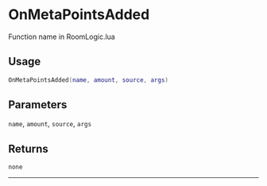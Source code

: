 # OnMetaPointsAdded
Function name in RoomLogic.lua
## Usage
```lua
OnMetaPointsAdded(name, amount, source, args)
```
## Parameters
`name`, `amount`, `source`, `args`
## Returns
`none`

---
